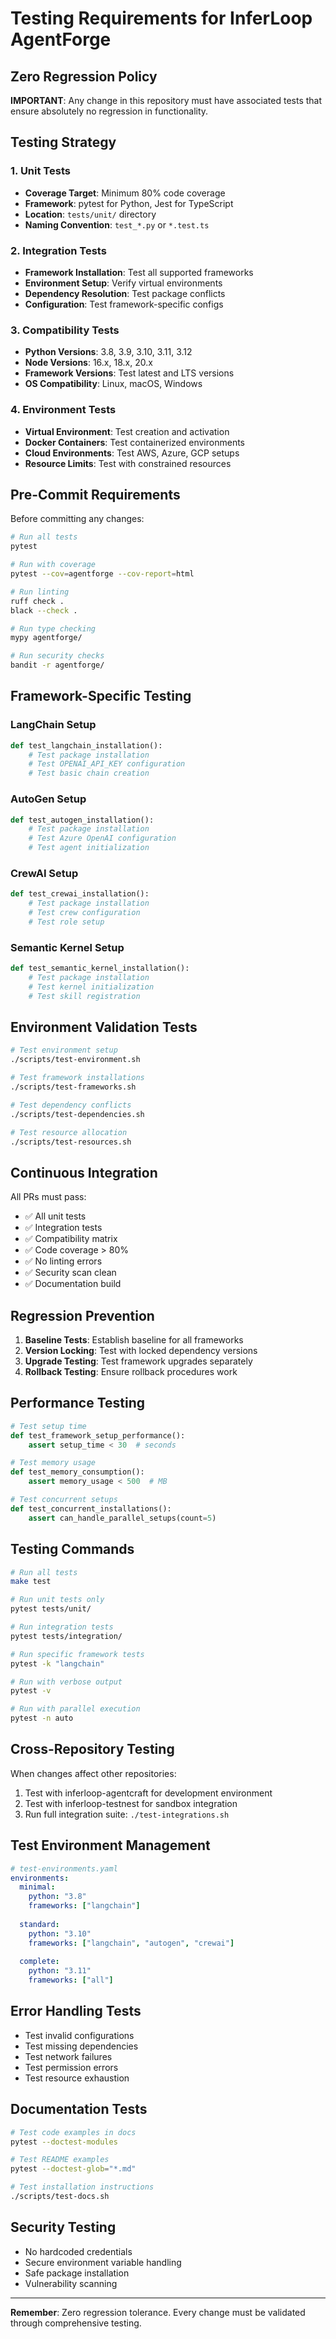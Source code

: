 # Testing Requirements for InferLoop AgentForge

## Zero Regression Policy

**IMPORTANT**: Any change in this repository must have associated tests that ensure absolutely no regression in functionality.

## Testing Strategy

### 1. Unit Tests
- **Coverage Target**: Minimum 80% code coverage
- **Framework**: pytest for Python, Jest for TypeScript
- **Location**: `tests/unit/` directory
- **Naming Convention**: `test_*.py` or `*.test.ts`

### 2. Integration Tests
- **Framework Installation**: Test all supported frameworks
- **Environment Setup**: Verify virtual environments
- **Dependency Resolution**: Test package conflicts
- **Configuration**: Test framework-specific configs

### 3. Compatibility Tests
- **Python Versions**: 3.8, 3.9, 3.10, 3.11, 3.12
- **Node Versions**: 16.x, 18.x, 20.x
- **Framework Versions**: Test latest and LTS versions
- **OS Compatibility**: Linux, macOS, Windows

### 4. Environment Tests
- **Virtual Environment**: Test creation and activation
- **Docker Containers**: Test containerized environments
- **Cloud Environments**: Test AWS, Azure, GCP setups
- **Resource Limits**: Test with constrained resources

## Pre-Commit Requirements

Before committing any changes:

```bash
# Run all tests
pytest

# Run with coverage
pytest --cov=agentforge --cov-report=html

# Run linting
ruff check .
black --check .

# Run type checking
mypy agentforge/

# Run security checks
bandit -r agentforge/
```

## Framework-Specific Testing

### LangChain Setup
```python
def test_langchain_installation():
    # Test package installation
    # Test OPENAI_API_KEY configuration
    # Test basic chain creation
```

### AutoGen Setup
```python
def test_autogen_installation():
    # Test package installation
    # Test Azure OpenAI configuration
    # Test agent initialization
```

### CrewAI Setup
```python
def test_crewai_installation():
    # Test package installation
    # Test crew configuration
    # Test role setup
```

### Semantic Kernel Setup
```python
def test_semantic_kernel_installation():
    # Test package installation
    # Test kernel initialization
    # Test skill registration
```

## Environment Validation Tests

```bash
# Test environment setup
./scripts/test-environment.sh

# Test framework installations
./scripts/test-frameworks.sh

# Test dependency conflicts
./scripts/test-dependencies.sh

# Test resource allocation
./scripts/test-resources.sh
```

## Continuous Integration

All PRs must pass:
- ✅ All unit tests
- ✅ Integration tests
- ✅ Compatibility matrix
- ✅ Code coverage > 80%
- ✅ No linting errors
- ✅ Security scan clean
- ✅ Documentation build

## Regression Prevention

1. **Baseline Tests**: Establish baseline for all frameworks
2. **Version Locking**: Test with locked dependency versions
3. **Upgrade Testing**: Test framework upgrades separately
4. **Rollback Testing**: Ensure rollback procedures work

## Performance Testing

```python
# Test setup time
def test_framework_setup_performance():
    assert setup_time < 30  # seconds

# Test memory usage
def test_memory_consumption():
    assert memory_usage < 500  # MB

# Test concurrent setups
def test_concurrent_installations():
    assert can_handle_parallel_setups(count=5)
```

## Testing Commands

```bash
# Run all tests
make test

# Run unit tests only
pytest tests/unit/

# Run integration tests
pytest tests/integration/

# Run specific framework tests
pytest -k "langchain"

# Run with verbose output
pytest -v

# Run with parallel execution
pytest -n auto
```

## Cross-Repository Testing

When changes affect other repositories:

1. Test with inferloop-agentcraft for development environment
2. Test with inferloop-testnest for sandbox integration
3. Run full integration suite: `./test-integrations.sh`

## Test Environment Management

```yaml
# test-environments.yaml
environments:
  minimal:
    python: "3.8"
    frameworks: ["langchain"]
  
  standard:
    python: "3.10"
    frameworks: ["langchain", "autogen", "crewai"]
  
  complete:
    python: "3.11"
    frameworks: ["all"]
```

## Error Handling Tests

- Test invalid configurations
- Test missing dependencies
- Test network failures
- Test permission errors
- Test resource exhaustion

## Documentation Tests

```bash
# Test code examples in docs
pytest --doctest-modules

# Test README examples
pytest --doctest-glob="*.md"

# Test installation instructions
./scripts/test-docs.sh
```

## Security Testing

- No hardcoded credentials
- Secure environment variable handling
- Safe package installation
- Vulnerability scanning

---

**Remember**: Zero regression tolerance. Every change must be validated through comprehensive testing.